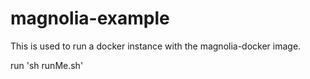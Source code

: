 # magnolia-example
This is used to run a docker instance with the magnolia-docker image.

run 'sh runMe.sh'

